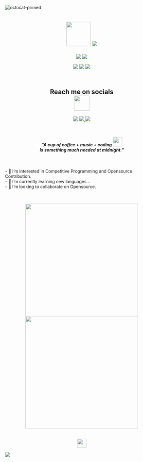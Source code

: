 ![octocat-primed](https://user-images.githubusercontent.com/89387048/131071849-30e75028-e0f4-4930-9d88-6d0901b9f344.png)

<h1 align="center">

  <img src="https://media0.giphy.com/media/gM5qFksULw54NMWyry/giphy.gif?cid=790b76119eef0d7b1316b871fd15cdb5cb1a64ade1058bdb&rid=giphy.gif&ct=s" width="80px">
  <img src="https://readme-typing-svg.herokuapp.com?color=67F7A4&lines=Hi+!+!;My+name+is+Tamojeet...;Nice+to+see+you+here+!&center=true&size=30">
 
</h1>
<p align="center">
  <img src="https://komarev.com/ghpvc/?username=tamojeetK&style=flat-square&color=4c8ed9">
  <a href="https://www.linkedin.com/in/tamojeet-kuila-08974b1b7/" alt="LinkedIn Follow">
  <img src="https://img.shields.io/badge/Tamojeet_Kuila-blue?style=social&logo=Linkedin&logoColor=blue&link=https://www.linkedin.com/in/linkedin.com/in/tamojeet-kuila-08974b1b7/"/></a>
<p align="center">
 <img src="https://badges.pufler.dev/years/tamojeetK"/>
 <img src="https://badges.pufler.dev/repos/tamojeetK"/>
 <img src="https://badges.pufler.dev/commits/monthly/tamojeetK"/>
</p>
 <br>
<h2 align="center">
  Reach me on socials
  <br><img src="https://i.giphy.com/media/UrzWDQ3VTiDU84R5dx/giphy.webp" width="50">
</h2>
<p align="center">
  <a href="https://www.instagram.com/ahaan_tenemus/" alt="instagram Follow">
<img src="https://img.shields.io/badge/-TAMOJEET-purple?style=flat-square&logo=instagram&logoColor=white&link=https://www.instagram.com/ahaan_tenemus/" /></a>
  <a href="mailto:aahankuila@gmail.com" alt="Email">
<img src="https://img.shields.io/badge/-aahankuila@gmail.com-c14438?style=flat-square&logo=Gmail&logoColor=white&link=mailto:aahankuila@gmail.com" />
  <a href="https://www.linkedin.com/in/tamojeet-kuila-08974b1b7/" alt="LinkedIn Follow">
<img src="https://img.shields.io/badge/-TamojeetKuila-blue?style=flat-square&logo=Linkedin&logoColor=white&link=https://www.linkedin.com/in/tamojeet-kuila-08974b1b7/" /></a>
</p>

 <br>
 <h4 align="center"><i> "A cup of coffee + music + coding  <img src="https://emojis.slackmojis.com/emojis/images/1613284582/12797/meow_coffee.png?1613284582" width="30"/><br>Is something much needed at midnight."</i></h4>
  <br>
<br>
- 👀 I’m interested in Competitive Programming and Opensource Contribution.<br>
- 🌱 I’m currently learning new languages...<br>
- 🤔 I’m looking to collaborate on Opensource.<br>
<br>
<br>
<p align="center">

<img width="370px" src="https://github-readme-stats.vercel.app/api?username=tamojeetK&custom_title=Tamojeet's+GitHub+States&show_icons=true&hide_border=true&count_private=true&bg_color=00000000&title_color=1bcf62&text_color=878787&icon_color=bb2acf&cache_seconds=1800" />
<img width="370px" src="https://github-readme-streak-stats.herokuapp.com/?user=tamojeetK&background=00000000&hide_border=true&stroke=878787&ring=1bcf62&fire=18b158&currStreakNum=878787&sideNums=878787&currStreakLabel=878787&sideLabels=878787&dates=878787" />
<br>
  <br>
<br>
  <img src="https://emojis.slackmojis.com/emojis/images/1469223471/679/charmander_dancing.gif?1469223471" width="30"/>
  </p>
  <img src="https://activity-graph.herokuapp.com/graph?username=tamojeetK&theme=dracula&bg_color=00000000&color=878787&line=1bcf62&point=00000000&area=true&hide_border=true"><br>
